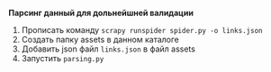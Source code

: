 
**Парсинг данный для дольнейшней валидации**
1. Прописать команду 
`scrapy runspider spider.py -o links.json`
2. Создать папку assets в данном каталоге
3. Добавить json файл `links.json` в файл assets
4. Запустить `parsing.py`


